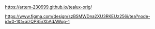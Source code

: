 https://artem-230999.github.io/tealux-orig/



https://www.figma.com/design/szBSMWDna2XU3RKEUz256i/tea?node-id=0-1&t=aizQPS5rXbAdAWop-1